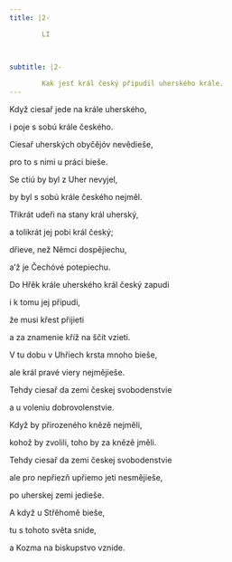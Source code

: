 ```yaml
---
title: |2-

        LI

        
      
subtitle: |2-

        Kak jesť král český připudil uherského krále.
---
```


Když ciesař jede na krále uherského,

i poje s sobú krále českého.

Ciesař uherských obyčějóv nevědieše,

pro to s nimi u práci bieše.

Se ctiú by byl z Uher nevyjel,

by byl s sobú krále českého nejměl.

Třikrát udeři na stany král uherský,

a tolikrát jej pobi král český;

dřieve, než Němci dospějiechu,

a’ž je Čechóvé potepiechu.

Do Hřěk krále uherského král český zapudi

i k tomu jej připudi,

že musi křest přijieti

a za znamenie kříž na ščít vzieti.

V tu dobu v Uhřiech krsta mnoho bieše,

ale král pravé viery nejmějieše.

Tehdy ciesař da zemi českej svobodenstvie

a u voleniu dobrovolenstvie.

Když by přirozeného knězě nejměli,

kohož by zvolili, toho by za knězě jměli.

Tehdy ciesař da zemi českej svobodenstvie

ale pro nepřiezň upřiemo jeti nesmějieše,

po uherskej zemi jedieše.

A když u Střěhomě bieše,

tu s tohoto světa snide,

a Kozma na biskupstvo vznide.
